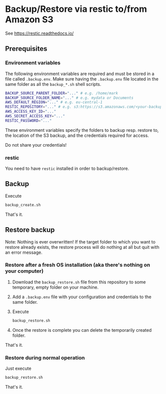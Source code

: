 # Backup/Restore via restic to/from Amazon S3

See <https://restic.readthedocs.io/>

## Prerequisites

### Environment variables

The following environment variables are required and must be stored in a file called `.backup.env`.
Make sure having the `.backup.env` file located in the same folder as all the `backup_*.sh` shell scripts.

```bash
BACKUP_SOURCE_PARENT_FOLDER="..." # e.g. /home/mark
BACKUP_SOURCE_FOLDER_NAME="..." # e.g. mydata or Documents
AWS_DEFAULT_REGION="..." # e.g. eu-central-1
RESTIC_REPOSITORY="..." # e.g. s3:https://s3.amazonaws.com/<your-backup-location>
AWS_ACCESS_KEY_ID="..."
AWS_SECRET_ACCESS_KEY="..."
RESTIC_PASSWORD="..."
```

These environment variables specify the folders to backup resp. restore to, the location of the S3 backup, and the credentials required for access.

Do not share your credentials!

### restic

You need to have `restic` installed in order to backup/restore.

## Backup

Execute

```bash
backup_create.sh
```

That's it.

## Restore backup

Note: Nothing is ever overwritten! If the target folder to which you want to restore already exists, the restore process will do nothing at all but quit with an error message.

### Restore after a fresh OS installation (aka there's nothing on your computer)

1. Download the `backup_restore.sh` file from this repository to some temporary, empty folder on your machine.
2. Add a `.backup.env` file with your configuration and credentials to the same folder.
3. Execute

   ```bash
   backup_restore.sh
   ```

4. Once the restore is complete you can delete the temporarily created folder.

That's it.

### Restore during normal operation

Just execute

```bash
backup_restore.sh
```

That's it.
